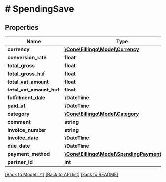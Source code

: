 # # SpendingSave

## Properties

Name | Type | Description | Notes
------------ | ------------- | ------------- | -------------
**currency** | [**\Cone\Billingo\Model\Currency**](Currency.md) |  |
**conversion_rate** | **float** |  | [optional]
**total_gross** | **float** |  |
**total_gross_huf** | **float** |  |
**total_vat_amount** | **float** |  |
**total_vat_amount_huf** | **float** |  |
**fulfillment_date** | **\DateTime** |  |
**paid_at** | **\DateTime** |  | [optional]
**category** | [**\Cone\Billingo\Model\Category**](Category.md) |  |
**comment** | **string** |  | [optional]
**invoice_number** | **string** |  | [optional]
**invoice_date** | **\DateTime** |  | [optional]
**due_date** | **\DateTime** |  | [optional]
**payment_method** | [**\Cone\Billingo\Model\SpendingPaymentMethod**](SpendingPaymentMethod.md) |  |
**partner_id** | **int** |  | [optional]

[[Back to Model list]](../../README.md#models) [[Back to API list]](../../README.md#endpoints) [[Back to README]](../../README.md)
